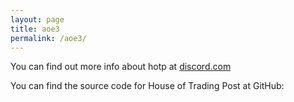 ```yaml
---
layout: page
title: aoe3
permalink: /aoe3/
---
```


You can find out more info about hotp at [discord.com](https://dsc.gg/)



You can find the source code for House of Trading Post at GitHub:
